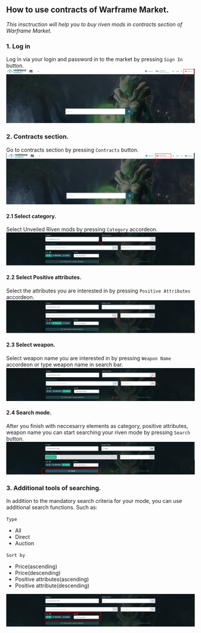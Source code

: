 ## How to use contracts of Warframe Market.

*This insctruction will help you to buy riven mods in contracts section of Warframe Market.*

### 1. Log in

Log in via your login and password in to the market by pressing `Sign In` button.
![alt text](Screenshot_1.png)


### 2. Contracts section.

Go to contracts section by pressing `Contracts` button.
![alt text](Screenshot_2.png)

#### 2.1 Select category.

Select Unveiled Riven mods by pressing `Category` accordeon.
![alt text](Screenshot_7.png)

#### 2.2 Select Positive attributes.

Select the attributes you are interested in by pressing `Positive Attributes` accordeon.
![alt text](Screenshot_4.png)

#### 2.3 Select weapon.

Select weapon name you are interested in by pressing `Weapon Name` accordeon or type weapon name in search bar.
![alt text](Screenshot_5.png)

#### 2.4 Search mode.

After you finish with neccesarry elements as category, positive attributes, weapon name you can start searching your riven mode by pressing `Search` button.
![alt text](Screenshot_6.png)

### 3. Additional tools of searching.

In addition to the mandatory search criteria for your mode, you can use additional search functions.
Such as:

`Type`
- All
- Direct
- Auction
  
`Sort by`
- Price(ascending)
- Price(descending)
- Positive attributes(ascending)
- Positive attribute(descending)

![alt text](Screenshot_8.png)